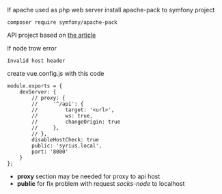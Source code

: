 If apache used as php web server install apache-pack to symfony project
    
    composer require symfony/apache-pack
   
API project based on [the article](https://www.nielsvandermolen.com/symfony-4-api-platform-application/)

If node trow error

    Invalid host header
    
create vue.config.js with this code

    module.exports = {
        devServer: {
            // proxy: {
            //     '^/api': {
            //         target: '<url>',
            //         ws: true,
            //         changeOrigin: true
            //     },
            // },
            disableHostCheck: true
            public: 'syrius.local',
            port: '8000'
        }
    };
    
* **proxy** section may be needed for proxy to api host
* **public** for fix problem with request _socks-node_ to localhost